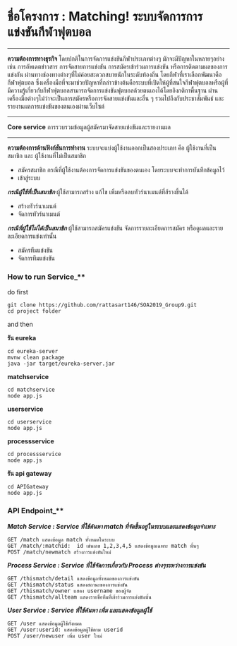 # **ชื่อโครงการ** : Matching! ระบบจัดการการแข่งขันกีฬาฟุตบอล
***
**ความต้องการทางธุรกิจ**
โดยปกติในการจัดการแข่งขันกีฬาประเภทต่างๆ มักจะมีปัญหาในหลายๆอย่าง เช่น การอัพเดตข่าวสาร การจัดสายการแข่งขัน การสมัครเข้าร่วมการแข่งขัน หรือการติดตามผลของการแข่งกัน ผ่านทางช่องทางต่างๆที่ไม่ค่อยสะดวกสบายนักในระดับท้องถิ่น โดยกีฬาที่เราเลือกพัฒนาคือกีฬาฟุตบอล ซึ่งเครื่องมือที่จะมาช่วยปัญหาที่กล่าวข้างต้นคือระบบที่เปิดให้ผู้ที่สนใจกีฬาฟุตบอลหรือผู้ที่มีความรู้เกี่ยวกับกีฬาฟุตบอลสามารถจัดการแข่งขันฟุตบอลด้วยตนเองได้โดยอิงกติกาพื้นฐาน ผ่านเครื่องมือต่างๆไม่ว่าจะเป็นการสมัครหรือการจัดสายแข่งขันและอื่น ๆ รวมไปถึงกับประชาสัมพันธ์ และรายงานผลการแข่งขันของตนเองผ่านเว็บไซต์
***
**Core service**
การรวบรวมข้อมูลผู้สมัครมาจัดสายแข่งขันและรายงานผล
***
**ความต้องการด้านฟังก์ชันการทำงาน**
ระบบจะแบ่งผู้ใช้งานออกเป็นสองประเภท คือ ผู้ใช้งานที่เป็นสมาชิก และ ผู้ใช้งานที่ไม่เป็นสมาชิก


* สมัครสมาชิก กรณีที่ผู้ใช้งานต้องการจัดการแข่งขันของตนเอง โดยระบบจะทำการบันทึกข้อมูลไว้
* เข้าสู่ระบบ

**_กรณีผู้ใช้ที่เป็นสมาชิก_**
 ผู้ใช้สามารถสร้าง แก้ไข เพิ่มหรือลบทัวร์นาเมนต์ที่ส้รางขึ้นได้
* สร้างทัวร์นาเมนต์ 
* จัดการทัวร์นาเมนต์ 

**_กรณีที่ผู้ใช้ไม่ได้เป็นสมาชิก_**
 ผู้ใช้สามารถสมัครแข่งขัน จัดการรายละเอียดการสมัคร หรือดูผลและรายละเอียดการแข่งเท่านั้น
* สมัครทีมแข่งขัน
* จัดการทีมแข่งขัน


### How to run Service_**
do first
```
git clone https://github.com/rattasart146/SOA2019_Group9.git
cd project folder
```
and then


**รัน eureka**
``` 
cd eureka-server
mvnw clean package
java -jar target/eureka-server.jar
```

**matchservice**
``` 
cd matchservice
node app.js
```
**userservice**
```
cd userservice
node app.js
```
**processservice**
```
cd processservice
node app.js
```

**รัน api gateway**
```
cd APIGateway
node app.js
```

 ### API Endpoint_**

**_Match Service : Service ที่ใช้ค้นหา match ที่จัดขึ้นอยู่ในระบบและแสดงข้อมูลจำเพาะ_**
```
GET /match แสดงข้อมูล match ทั้งหมดในระบบ
GET /match/:matchid:  id เช่นเลข 1,2,3,4,5 แสดงข้อมูลเฉพาะ match นั้นๆ
POST /match/newmatch สร้างการแข่งขันใหม่
```

**_Process Service : Service ที่ใช้จัดการเกี่ยวกับ Process ต่างๆระหว่างการแข่งขัน_**
```
GET /thismatch/detail แสดงข้อมูลทั้งหมดของการแข่งขัน
GET /thismatch/status แสดงสถานะของการแข่งขัน
GET /thismatch/owner แสดง username ของผู้จัด
GET /thismatch/allteam แสดงรายชื่อทีมที่เข้าร่วมการแข่งขันนั้น
```

**_User Service : Service ที่ใช้ค้นหา เพิ่ม และแสดงข้อมูลผู้ใช้_**
```
GET /user แสดงข้อมูลผู้ใช้ทั้งหมด
GET /user:userid: แสดงข้อมูลผู้ใช้ตาม userid
POST /user/newuser เพิ่ม user ใหม่
```
